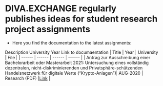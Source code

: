 # DIVA.EXCHANGE regularly publishes ideas for student research project assignments

* Here you find the documentation to the latest assignments:


Description                 University                      Year                Link to documaentation
| Title | Year | University |  File   |
| ------ | ------ | ------ | ------ |
| Antrag zur Ausschreibung einer Bachelorarbeit oder Masterarbeit 2021: Untersuchung eines vollständig dezentralen, nicht-diskriminierenden und Privatsphäre-schützenden Handelsnetzwerk für digitale Werte (“Krypto-Anlagen”)| AUG-2020 | Research (PDF) |[Link](https://codeberg.org/diva.exchange/academia/src/branch/master/Antrag%20Ausschreibung%20Bachelorarbeit%20Masterarbeit%202020_2021.pdf) |